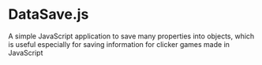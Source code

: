 # **DataSave.js**
A simple JavaScript application to save many properties into objects, which is useful especially for saving information for clicker games made in JavaScript 
